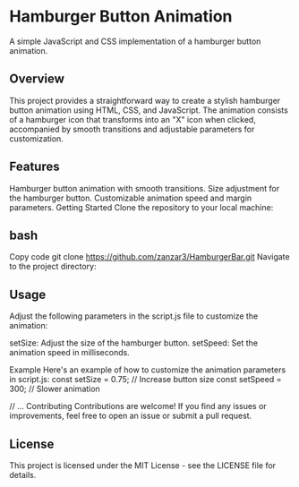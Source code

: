 # Hamburger Button Animation
A simple JavaScript and CSS implementation of a hamburger button animation.

## Overview
This project provides a straightforward way to create a stylish hamburger button animation using HTML, CSS, and JavaScript. The animation consists of a hamburger icon that transforms into an "X" icon when clicked, accompanied by smooth transitions and adjustable parameters for customization.

## Features
Hamburger button animation with smooth transitions.
Size adjustment for the hamburger button.
Customizable animation speed and margin parameters.
Getting Started
Clone the repository to your local machine:

## bash
Copy code
git clone https://github.com/zanzar3/HamburgerBar.git
Navigate to the project directory:

## Usage
Adjust the following parameters in the script.js file to customize the animation:

setSize: Adjust the size of the hamburger button.
setSpeed: Set the animation speed in milliseconds.

Example
Here's an example of how to customize the animation parameters in script.js:
const setSize = 0.75; // Increase button size
const setSpeed = 300; // Slower animation


// ...
Contributing
Contributions are welcome! If you find any issues or improvements, feel free to open an issue or submit a pull request.

## License
This project is licensed under the MIT License - see the LICENSE file for details.


